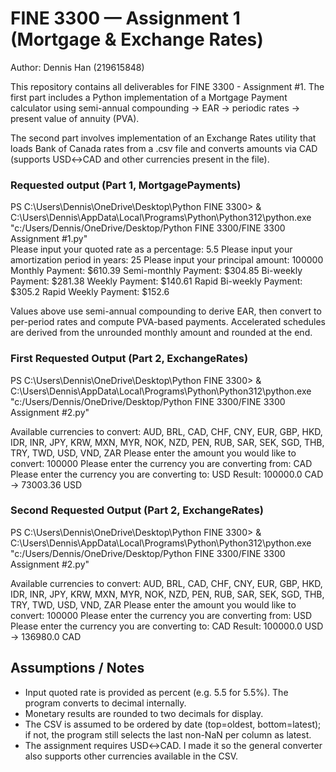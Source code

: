 # FINE 3300 — Assignment 1 (Mortgage & Exchange Rates)
Author: Dennis Han (219615848)

This repository contains all deliverables for FINE 3300 - Assignment #1.
The first part includes a Python implementation of a Mortgage Payment calculator using semi-annual compounding → EAR → periodic rates → present value of annuity (PVA).

The second part involves implementation of an Exchange Rates utility that loads Bank of Canada rates from a .csv file and converts amounts via CAD (supports USD↔CAD and other currencies present in the file).

### Requested output (Part 1, MortgagePayments)

PS C:\Users\Dennis\OneDrive\Desktop\Python FINE 3300> & C:\Users\Dennis\AppData\Local\Programs\Python\Python312\python.exe "c:/Users/Dennis/OneDrive/Desktop/Python FINE 3300/FINE 3300 Assignment #1.py"       
Please input your quoted rate as a percentage: 5.5
Please input your amortization period in years: 25
Please input your principal amount: 100000
Monthly Payment: $610.39
Semi-monthly Payment: $304.85
Bi-weekly Payment: $281.38
Weekly Payment: $140.61
Rapid Bi-weekly Payment: $305.2
Rapid Weekly Payment: $152.6

Values above use semi-annual compounding to derive EAR, then convert to per-period rates and compute PVA-based payments. Accelerated schedules are derived from the unrounded monthly amount and rounded at the end.

### First Requested Output  (Part 2, ExchangeRates)

PS C:\Users\Dennis\OneDrive\Desktop\Python FINE 3300> & C:\Users\Dennis\AppData\Local\Programs\Python\Python312\python.exe "c:/Users/Dennis/OneDrive/Desktop/Python FINE 3300/FINE 3300 Assignment #2.py"

Available currencies to convert: AUD, BRL, CAD, CHF, CNY, EUR, GBP, HKD, IDR, INR, JPY, KRW, MXN, MYR, NOK, NZD, PEN, RUB, SAR, SEK, SGD, THB, TRY, TWD, USD, VND, ZAR
Please enter the amount you would like to convert: 100000
Please enter the currency you are converting from: CAD
Please enter the currency you are converting to: USD
Result: 100000.0 CAD -> 73003.36 USD

### Second Requested Output (Part 2, ExchangeRates)

PS C:\Users\Dennis\OneDrive\Desktop\Python FINE 3300> & C:\Users\Dennis\AppData\Local\Programs\Python\Python312\python.exe "c:/Users/Dennis/OneDrive/Desktop/Python FINE 3300/FINE 3300 Assignment #2.py"

Available currencies to convert: AUD, BRL, CAD, CHF, CNY, EUR, GBP, HKD, IDR, INR, JPY, KRW, MXN, MYR, NOK, NZD, PEN, RUB, SAR, SEK, SGD, THB, TRY, TWD, USD, VND, ZAR
Please enter the amount you would like to convert: 100000
Please enter the currency you are converting from: USD
Please enter the currency you are converting to: CAD
Result: 100000.0 USD -> 136980.0 CAD

## Assumptions / Notes
- Input quoted rate is provided as percent (e.g. 5.5 for 5.5%). The program converts to decimal internally.
- Monetary results are rounded to two decimals for display.
- The CSV is assumed to be ordered by date (top=oldest, bottom=latest); if not, the program still selects the last non-NaN per column as latest.
- The assignment requires USD↔CAD. I made it so the general converter also supports other currencies available in the CSV.


